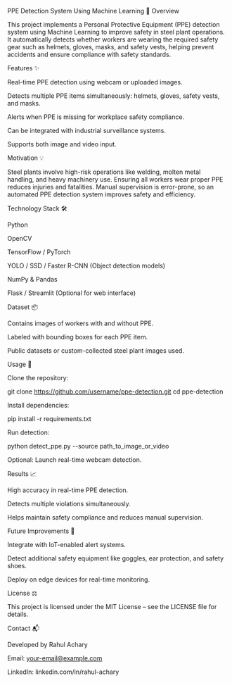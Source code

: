 PPE Detection System Using Machine Learning 🦺
Overview

This project implements a Personal Protective Equipment (PPE) detection system using Machine Learning to improve safety in steel plant operations. It automatically detects whether workers are wearing the required safety gear such as helmets, gloves, masks, and safety vests, helping prevent accidents and ensure compliance with safety standards.

Features ✨

Real-time PPE detection using webcam or uploaded images.

Detects multiple PPE items simultaneously: helmets, gloves, safety vests, and masks.

Alerts when PPE is missing for workplace safety compliance.

Can be integrated with industrial surveillance systems.

Supports both image and video input.

Motivation 💡

Steel plants involve high-risk operations like welding, molten metal handling, and heavy machinery use. Ensuring all workers wear proper PPE reduces injuries and fatalities. Manual supervision is error-prone, so an automated PPE detection system improves safety and efficiency.

Technology Stack 🛠️

Python

OpenCV

TensorFlow / PyTorch

YOLO / SSD / Faster R-CNN (Object detection models)

NumPy & Pandas

Flask / Streamlit (Optional for web interface)

Dataset 📦

Contains images of workers with and without PPE.

Labeled with bounding boxes for each PPE item.

Public datasets or custom-collected steel plant images used.

Usage 🚀

Clone the repository:

git clone https://github.com/username/ppe-detection.git
cd ppe-detection


Install dependencies:

pip install -r requirements.txt


Run detection:

python detect_ppe.py --source path_to_image_or_video


Optional: Launch real-time webcam detection.

Results 📈

High accuracy in real-time PPE detection.

Detects multiple violations simultaneously.

Helps maintain safety compliance and reduces manual supervision.

Future Improvements 🔧

Integrate with IoT-enabled alert systems.

Detect additional safety equipment like goggles, ear protection, and safety shoes.

Deploy on edge devices for real-time monitoring.

License ⚖️

This project is licensed under the MIT License – see the LICENSE
 file for details.

Contact 📬

Developed by Rahul Achary

Email: your-email@example.com

LinkedIn: linkedin.com/in/rahul-achary
